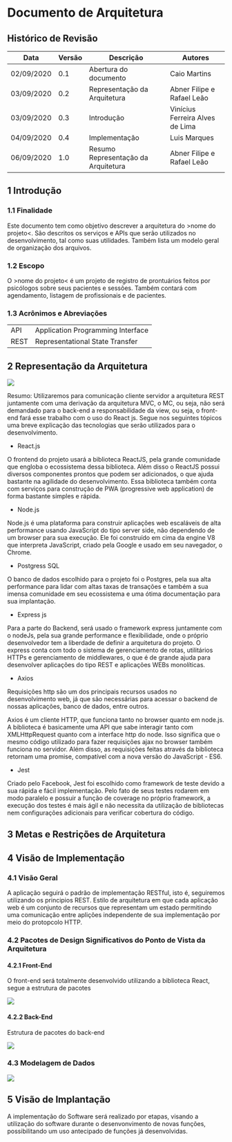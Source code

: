 # Documento de Arquitetura
## Histórico de Revisão


| Data       | Versão | Descrição                    | Autores                    |
| ---------- | ------ | ---------------------------- | -------------------------- |
| 02/09/2020 | 0.1    | Abertura do documento        | Caio Martins               |
| 03/09/2020 | 0.2    | Representação da Arquitetura | Abner Filipe e Rafael Leão |
| 03/09/2020 | 0.3 | Introdução | Vinícius Ferreira Alves de Lima|
| 04/09/2020 | 0.4 | Implementação | Luis Marques|
| 06/09/2020 | 1.0 | Resumo Representação da Arquitetura | Abner Filipe e Rafael Leão |



## 1 Introdução

### 1.1 Finalidade
Este documento tem como objetivo descrever a arquitetura do >nome do projeto<. São descritos os serviços e APIs que serão utilizados no desenvolvimento, tal como suas utilidades. Também lista um modelo geral de organização dos arquivos.

### 1.2 Escopo
O >nome do projeto< é um projeto de registro de prontuários feitos por psicólogos sobre seus pacientes e sessões. Também contará com agendamento, listagem de profissionais e de pacientes.

### 1.3 Acrônimos e Abreviações
| | |
|-|-|
|API | Application Programming Interface |
|REST| Representational State Transfer |
## 2 Representação da Arquitetura

![](https://i.imgur.com/tanRfCn.png)

Resumo: Utilizaremos para comunicação cliente servidor a arquitetura REST juntamente com uma derivação da arquitetura MVC, o MC, ou seja, não será demandado para o back-end a responsabilidade da view, ou seja, o front-end fará esse trabalho com o uso do React js. Segue nos seguintes tópicos uma breve explicação das tecnologias que serão utilizados para o desenvolvimento.

* React.js

O frontend do projeto usará a biblioteca ReactJS, pela grande comunidade que engloba o ecossistema dessa biblioteca. Além disso o ReactJS possui diversos componentes prontos que podem ser adicionados, o que ajuda bastante na agilidade do desenvolvimento. Essa biblioteca também conta com serviços para construção de PWA (progressive web application) de forma bastante simples e rápida. 

* Node.js

Node.js é uma plataforma para construir aplicações web escaláveis de alta performance usando JavaScript do tipo server side, não dependendo de um browser para sua execução. Ele foi construído em cima da engine V8 que interpreta JavaScript, criado pela Google e usado em seu navegador, o Chrome.

* Postgress SQL

O banco de dados escolhido para o projeto foi o Postgres, pela sua alta performance para lidar com altas taxas de transações e também a sua imensa comunidade em seu ecossistema e uma ótima documentação para sua implantação.

* Express js

Para a parte do Backend, será usado o framework express juntamente com o  nodeJs, pela sua grande performance e flexibilidade, onde o próprio desenvolvedor tem a liberdade de definir a arquitetura do projeto. O express conta com todo o sistema de gerenciamento de rotas, utilitários HTTPs e gerenciamento de middlewares, o que é de grande ajuda para desenvolver aplicações do tipo REST e aplicações WEBs monolíticas.

* Axios

Requisições http são um dos principais recursos usados no desenvolvimento web, já que são necessárias para acessar o backend de nossas aplicações, banco de dados, entre outros. 

Axios é um cliente HTTP, que funciona tanto no browser quanto em node.js. A biblioteca é basicamente uma API que sabe interagir tanto com XMLHttpRequest quanto com a interface http do node. Isso significa que o mesmo código utilizado para fazer requisições ajax no browser também funciona no servidor. Além disso, as requisições feitas através da biblioteca retornam uma promise, compatível com a nova versão do JavaScript - ES6.

* Jest

Criado pelo Facebook, Jest foi escolhido como framework de teste devido a sua rápida e fácil implementação. Pelo fato de seus testes rodarem em modo paralelo e possuir a função de coverage no próprio framework, a execução dos testes é mais ágil e não necessita da utilização de bibliotecas nem configurações adicionais para verificar cobertura do código.

## 3 Metas e Restrições de Arquitetura



## 4 Visão de Implementação

### 4.1 Visão Geral
A aplicação seguirá o padrão de implementação RESTful, isto é, seguiremos utilizando os principios REST. Estilo de arquitetura em que cada aplicação web é um conjunto de recursos que representam um estado permitindo uma comunicação entre aplições independente de sua implementação por meio do protopcolo HTTP.


### 4.2 Pacotes de Design Significativos do Ponto de Vista da Arquitetura

#### 4.2.1 Front-End
O front-end será totalmente desenvolvido utilizando a biblioteca React, segue a estrutura de pacotes

![](https://i.imgur.com/PH8ZVSn.png)


#### 4.2.2 Back-End
Estrutura de pacotes do back-end

![](https://i.imgur.com/wm4DQc6.png)


### 4.3 Modelagem de Dados

![](https://i.imgur.com/NybqjG6.png)




## 5 Visão de Implantação

A implementação do Software será realizado por etapas, visando a utilização do software durante o desenvonvimento de novas funções, possibilitando um uso antecipado de funções já desenvolvidas.